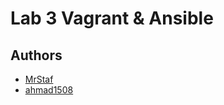 # Lab 3 Vagrant & Ansible

## Authors

* [MrStaf]("https://github.com/MrStaf")
* [ahmad1508]("https://github.com/ahmad1508")

